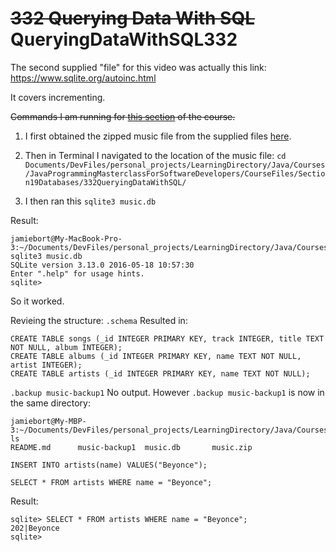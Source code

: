 # ~~332 Querying Data With SQL~~ QueryingDataWithSQL332

The second supplied "file" for this video was actually this link: https://www.sqlite.org/autoinc.html

It covers incrementing.

~~Commands I am running for [this section](https://www.udemy.com/course/java-the-complete-java-developer-course/learn/lecture/6060828#overview) of the course.~~

1. I first obtained the zipped music file from the supplied files [here](https://github.com/JamieBort/LearningDirectory/blob/master/Java/Courses/JavaProgrammingMasterclassForSoftwareDevelopers/SuppliedFiles/Section19Databases/332QueryingDataWithSQL/music.zip).

2. Then in Terminal I navigated to the location of the music file:
`cd Documents/DevFiles/personal_projects/LearningDirectory/Java/Courses/JavaProgrammingMasterclassForSoftwareDevelopers/CourseFiles/Section19Databases/332QueryingDataWithSQL/`

3. I then ran this
`sqlite3 music.db`

Result:
```
jamiebort@My-MacBook-Pro-3:~/Documents/DevFiles/personal_projects/LearningDirectory/Java/Courses/JavaProgrammingMasterclassForSoftwareDevelopers/CourseFiles/Section19Databases/332QueryingDataWithSQL$ sqlite3 music.db
SQLite version 3.13.0 2016-05-18 10:57:30
Enter ".help" for usage hints.
sqlite> 
```
So it worked.

Revieing the structure: `.schema`
Resulted in:
```
CREATE TABLE songs (_id INTEGER PRIMARY KEY, track INTEGER, title TEXT NOT NULL, album INTEGER);
CREATE TABLE albums (_id INTEGER PRIMARY KEY, name TEXT NOT NULL, artist INTEGER);
CREATE TABLE artists (_id INTEGER PRIMARY KEY, name TEXT NOT NULL);
```

`.backup music-backup1`
No output. However `.backup music-backup1` is now in the same directory:
```
jamiebort@My-MBP-3:~/Documents/DevFiles/personal_projects/LearningDirectory/Java/Courses/JavaProgrammingMasterclassForSoftwareDevelopers/CourseFiles/Section19Databases/332QueryingDataWithSQL$ ls
README.md      music-backup1  music.db       music.zip
```
`INSERT INTO artists(name) VALUES("Beyonce");`

`SELECT * FROM artists WHERE name = "Beyonce";`

Result:
```
sqlite> SELECT * FROM artists WHERE name = "Beyonce";
202|Beyonce
sqlite> 
```